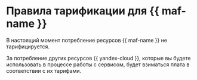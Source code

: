 # Правила тарификации для {{ maf-name }}

В настоящий момент потребление ресурсов {{ maf-name }} не тарифицируется.

За потребление других ресурсов {{ yandex-cloud }}, которые вы будете использовать в процессе работы с сервисом, будет взиматься плата в соответствии с их тарифами.

